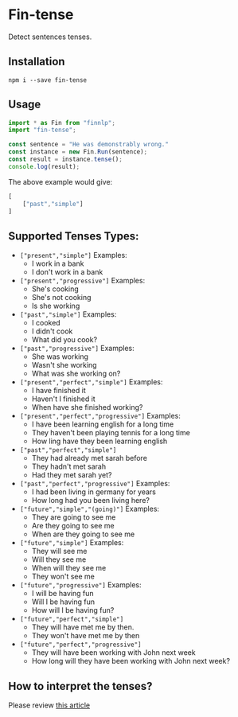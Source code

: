 # Fin-tense

Detect sentences tenses.

## Installation

```
npm i --save fin-tense
```


## Usage

```typescript
import * as Fin from "finnlp";
import "fin-tense";

const sentence = "He was demonstrably wrong."
const instance = new Fin.Run(sentence);
const result = instance.tense();
console.log(result);

```

The above example would give:

```javascript
[
    ["past","simple"]
]
```

## Supported Tenses Types:

- `["present","simple"]` Examples:
    - I work in a bank
    - I don't work in a bank
- `["present","progressive"]` Examples:
    - She's cooking
    - She's not cooking
    - Is she working
- `["past","simple"]` Examples:
    - I cooked
    - I didn't cook
    - What did you cook?
- `["past","progressive"]` Examples:
    - She was working
    - Wasn't she working
    - What was she working on?
- `["present","perfect","simple"]` Examples:
    - I have finished it
    - Haven't I finished it
    - When have she finished working?
- `["present","perfect","progressive"]` Examples:
    - I have been learning english for a long time
    - They haven't been playing tennis for a long time
    - How ling have they been learning english
- `["past","perfect","simple"]`
    - They had already met sarah before
    - They hadn't met sarah
    - Had they met sarah yet?
- `["past","perfect","progressive"]` Examples:
    - I had been living in germany for years
    - How long had you been living here?
- `["future","simple","(going)"]` Examples:
    - They are going to see me
    - Are they going to see me
    - When are they going to see me
- `["future","simple"]` Examples:
    - They will see me
    - Will they see me
    - When will they see me
    - They won't see me
- `["future","progressive"]` Examples:
    - I will be having fun
    - Will I be having fun
    - How will I be having fun?
- `["future","perfect","simple"]`
    - They will have met me by then.
    - They won't have met me by then
- `["future","perfect","progressive"]`
    - They will have been working with John next week
    - How long will they have been working with John next week?

## How to interpret the tenses?

Please review [this article](https://www.myenglishteacher.eu/blog/12-all-english-tenses-with-examples/)
